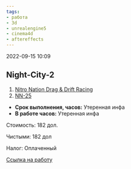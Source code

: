 ```yaml
---
tags:
- работа
- 3d
- unrealengine5
- cinema4d
- aftereffects
---
```


2022-09-15
10:09

## Night-City-2
1.  [Nitro Nation Drag & Drift Racing](https://play.google.com/store/apps/details?id=com.creativemobile.nno&hl=ru&gl=US)
2.  [NN-25](https://www.admaxcrm.com/browse/NN-25)

-   **Cрок выполнения, часов:** Утеренная инфа
-   **В работе часов:** Утеренная инфа

Стоимость: 182 дол.

Чистыми: 182 дол

Налог: Оплаченный

[Ссылка на работу](https://disk.yandex.ru/d/L0dDflkxlqoR0g)
